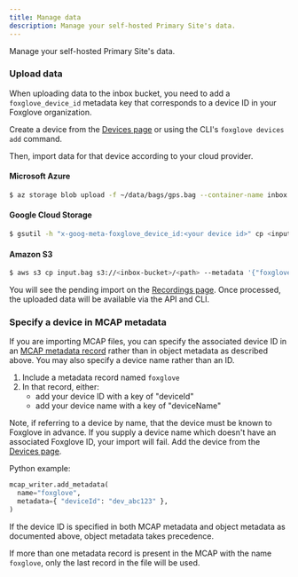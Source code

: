 ```yaml
---
title: Manage data
description: Manage your self-hosted Primary Site's data.
---
```


Manage your self-hosted Primary Site's data.

### Upload data

When uploading data to the inbox bucket, you need to add a `foxglove_device_id` metadata key that corresponds to a device ID in your Foxglove organization.

Create a device from the [Devices page](https://console.foxglove.dev/devices) or using the CLI's `foxglove devices add` command.

Then, import data for that device according to your cloud provider.

#### Microsoft Azure

```bash
$ az storage blob upload -f ~/data/bags/gps.bag --container-name inbox --account-name yourorgfgstorage -n gps.bag --overwrite --metadata foxglove_device_id=dev_03ooHzt1GRRdnGrP
```

#### Google Cloud Storage

```bash
$ gsutil -h "x-goog-meta-foxglove_device_id:<your device id>" cp <input.bag> gs://<your inbox bucket>/<path>
```

#### Amazon S3

```bash
$ aws s3 cp input.bag s3://<inbox-bucket>/<path> --metadata '{"foxglove_device_id": "<your device ID>"}'
```

You will see the pending import on the [Recordings page](https://console.foxglove.dev/recordings). Once processed, the uploaded data will be available via the API and CLI.

### Specify a device in MCAP metadata

If you are importing MCAP files, you can specify the associated device ID in an [MCAP metadata record](https://mcap.dev/specification/index.html#metadata-op0x0c) rather than in object metadata as described above. You may also specify a device name rather than an ID.

1. Include a metadata record named `foxglove`
2. In that record, either:
   - add your device ID with a key of "deviceId"
   - add your device name with a key of "deviceName"

Note, if referring to a device by name, that the device must be known to Foxglove in advance. If you supply a device name which doesn't have an associated Foxglove ID, your import will fail. Add the device from the [Devices page](https://console.foxglove.dev/devices).

Python example:

```py
mcap_writer.add_metadata(
  name="foxglove",
  metadata={ "deviceId": "dev_abc123" },
)
```

If the device ID is specified in both MCAP metadata and object metadata as documented above, object metadata takes precedence.

If more than one metadata record is present in the MCAP with the name `foxglove`, only the last record in the file will be used.
